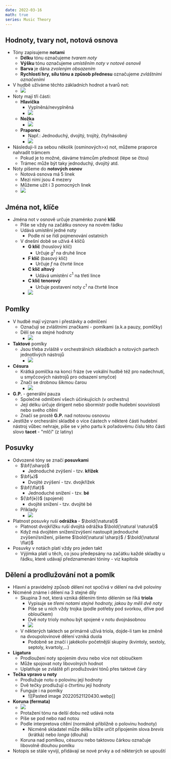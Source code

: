 ```yaml
---
date: 2022-03-16
math: true
series: Music Theory
---
```

## Hodnoty, tvary not, notová osnova  
- Tóny zapisujeme **notami**  
  - **Délku** tónu označujeme _tvarem noty_  
  - **Výšku** tónu označujeme _umístěním noty v notové osnově_  
  - **Barva** je dána _zvoleným obsazením_  
  - **Rychlosti hry, sílu tónu a způsob přednesu** označujeme _zvláštními označeními_  
- V hudbě užíváme těchto základních hodnot a tvarů not:  
  - ![](https://www.musictheoryacademy.com/wp-content/uploads/2013/01/note-lengths-diagram.jpg)
- Noty mají tři části:  
  - **Hlavička**  
	- Vyplněná/nevyplněná  
	- ![](https://firebasestorage.googleapis.com/v0/b/firescript-577a2.appspot.com/o/imgs%2Fapp%2FVitecek%2Fc9En_kFUxg.png?alt=media&token=18b851b3-59e7-4c49-8298-fdc758bbf371)  
  - **Nožka**  
	- ![](https://firebasestorage.googleapis.com/v0/b/firescript-577a2.appspot.com/o/imgs%2Fapp%2FVitecek%2FQkNlHdJfzJ.png?alt=media&token=fcb7edbd-a6ae-4cce-b9b3-5c9a29912f87)  
  - **Praporec**  
	- Např.: Jednoduchý, dvojitý, trojitý, čtyřnásobný  
	- ![](https://firebasestorage.googleapis.com/v0/b/firescript-577a2.appspot.com/o/imgs%2Fapp%2FVitecek%2F8H-BoQpdpl.png?alt=media&token=482b540b-2039-469d-8866-937df98d74f5)  
- Následuji-li za sebou několik (osminových>x) not, můžeme praporce nahradit trámcem  
  - Pokud je to možné, dáváme trámcům přednost (lépe se čtou)  
  - Trámec může být taky jednoduchý, dvojitý atd.  
- Noty píšeme do **notových osnov**  
  - Notová osnova má 5 linek  
  - Mezi nimi jsou 4 mezery  
  - Můžeme užít i 3 pomocných linek  
  - ![](https://firebasestorage.googleapis.com/v0/b/firescript-577a2.appspot.com/o/imgs%2Fapp%2FVitecek%2FaIK-_s1qvn.png?alt=media&token=e102687e-dcfe-437f-980c-1b8a03af1981)  
## Jména not, klíče  
- Jména not v osnově určuje znaménko zvané **klíč**  
  - Píše se vždy na začátku osnovy na novém řádku  
  - Udává umístění jedné noty  
	- Podle ní se řídí pojmenování ostatních  
  - V dnešní době se užívá 4 klíčů  
	- **G klíč** (houslový klíč)  
	  - Určuje $g^1$ na druhé lince  
	- **F klíč** (basový klíč)  
	  - Určuje $f$ na čtvrté lince  
	- **C klíč altový**  
	  - Udává umístění $c^1$ na třetí lince  
	- **C klíč tenorový**  
	  - Určuje postavení noty $c^1$ na čtvrté lince  
	- ![](https://firebasestorage.googleapis.com/v0/b/firescript-577a2.appspot.com/o/imgs%2Fapp%2FVitecek%2Fe4yCKzAbkv.png?alt=media&token=8dde401d-56e2-46d9-9c95-34992aced117)  
## Pomlky  
- V hudbě mají význam i přestávky a odmlčení  
  - Označují se zvláštními značkami - pomlkami (a.k.a pauzy, pomlčky)  
  - Dělí se na stejné hodnoty  
	- ![](https://firebasestorage.googleapis.com/v0/b/firescript-577a2.appspot.com/o/imgs%2Fapp%2FVitecek%2F4JAPe0e_3_.png?alt=media&token=091c4d0c-9899-4984-a04c-34e7019fab10)  
- **Taktové** pomlky  
  - Jsou třeba zvláště v orchestrálních skladbách a notových partech jednotlivých nástrojů  
	- ![](https://firebasestorage.googleapis.com/v0/b/firescript-577a2.appspot.com/o/imgs%2Fapp%2FVitecek%2FFSp66zfpy_.png?alt=media&token=8b9c1354-f00d-48e3-a285-ece056ba80c7)  
- **Césura**  
  - Krátká pomlčka na konci fráze (ve vokální hudbě též pro nadechnutí, u smyčcových nástrojů pro odsazení smyčce)  
  - Značí se drobnou šikmou čarou  
	- ![](https://firebasestorage.googleapis.com/v0/b/firescript-577a2.appspot.com/o/imgs%2Fapp%2FVitecek%2FoReAwLv6Af.png?alt=media&token=6959b196-233e-4ba8-994a-16259c46c261)  
- **G.P.** - generální pauza  
  - Společné odmlčení všech účinkujících (v orchestru)  
  - Její délku úrčuje dirigent nebo sbormistr podle hudební souvislosti nebo svého cítění  
  - Značí se prostě $\textbf{G.P.}$ nad notovou osnovou  
- Jestliže v orchesrální skladbě o více částech v některé části hudební nástroj vůbec nehraje, píše se v jeho partu k pořadovému číslu této části slovo **tacet** - "mlčí" (z latiny)  
## Posuvky  
- Odvozené tóny se značí **posuvkami**  
  - $\bf{\sharp}$  
	- Jednoduché zvýšení - tzv. **křížek**  
  - $\bf{𝄪}$  
	- Dvojité zvýšení - tzv. dvojkřížek  
  - $\bf{\flat}$  
	- Jednoduché snížení - tzv. **bé**  
  - ${\bf{𝄫}}$ (spojené)  
	- dvojité snížení - tzv. dvojité bé  
  - Příklady  
	- ![](https://firebasestorage.googleapis.com/v0/b/firescript-577a2.appspot.com/o/imgs%2Fapp%2FVitecek%2F_-tdxUu7tj.png?alt=media&token=361672f1-694c-48c2-97e4-b7489ea40e2d)  
- Platnost posuvky ruší **odrážka** - $\bold{\natural}$  
  - Platnost dvojkřížku ruší dvojitá odrážka $\bold{\natural \natural}$  
  - Když má dvojitém snížení/zvýšení nastoupit jednoduché zvýšení/snížení, píšeme $\bold{\natural \sharp}$ / $\bold{\natural \flat}$  
- Posuvky v notách platí vždy pro jeden takt  
  - Výjímka platí u těch, co jsou předepsány na začátku každé skladby u řádku, které udávají předznamenání tóniny - viz kapitola  
## Dělení a prodlužování not a pomlk  
- Hlavní a pravidelný způsob dělení not spočívá v dělení na dvě poloviny  
- Nicméně známe i dělení na 3 stejné díly  
  - Skupina 3 not, která vzniká dělením tímto dělením se říká **triola**  
	- Vypisuje se _třemi notami stejné hodnoty, jakou by měli dvě noty_  
	- Píše se u nich vždy trojka (podle potřeby pod svorkou, dříve pod obloučkem)  
	- Dvě noty trioly mohou být spojené v notu dvojnásobnou  
	- ![](https://firebasestorage.googleapis.com/v0/b/firescript-577a2.appspot.com/o/imgs%2Fapp%2FVitecek%2F74ea4sSc15.png?alt=media&token=a28d576b-b2f6-422b-a2e0-c3bb0c67e150)  
  - V některých taktech se primárně užívá triola, dojde-li tam ke změně na dvoupolovinové dělení vzniká duola  
	- Podobně se značí i jakékoliv početnější skupiny (kvintoly, sextoly, septoly, kvartoly,...)  
- **Ligatura**  
  - Prodloužení noty spojením dvou nebo více not obloučkem  
  - Může spojovat noty libovolných hodnot  
  - Uplatňuje se zvláště při prodlužování tónů přes taktové čáry  
- **Tečka vpravo u noty**  
  - Prodlužuje notu o polovinu její hodnoty  
  - Dvě tečky prodlužují o čtvrtinu její hodnoty  
  - Funguje i na pomlky  
	- ![[Pasted image 20220521120430.webp]]
- **Koruna (fermata)**  
  - ![](https://firebasestorage.googleapis.com/v0/b/firescript-577a2.appspot.com/o/imgs%2Fapp%2FVitecek%2F0z9nlilWQM.png?alt=media&token=96e13515-77ed-4f42-9267-123b637a864c)  
  - Protažení tónu na delší dobu než udává nota  
  - Píše se pod nebo nad notou  
  - Podle interpretova cítění (normálně přibližně o polovinu hodnoty)  
	- Nicméně skladatel může délku blíže určit připojením slova _brevis_ (krátká) nebo _longa_ (dlouhá)  
  - Koruna nad pomlkou, césurou nebo taktovou čárkou označuje libovolně dlouhou pomlku  
- Notopis se stále vyvijí, přidávají se nové prvky a od některých se upouští